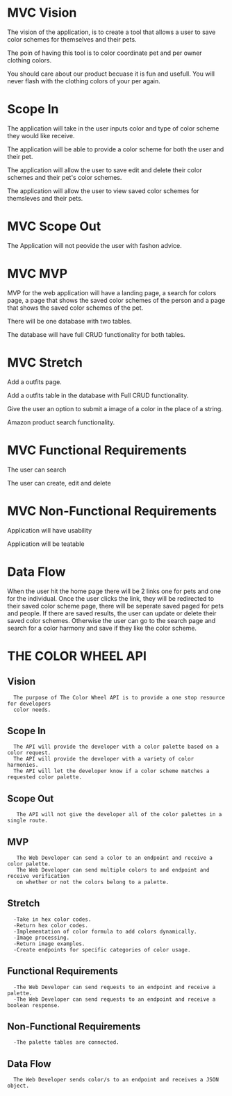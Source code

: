 # MVC Vision

The vision of the application, is to create a tool that allows a user to save color schemes for themselves and their pets.

The poin of having this tool is to color coordinate pet and per owner clothing colors.

You should care about our product becuase it is fun and usefull.  You will never flash with the clothing colors of your per again.

# Scope In

The application will take in the user inputs color and type of color scheme they would like receive.

The application will be able to provide a color scheme for both the user and their pet.

The application will allow the user to save edit and delete their color schemes and their pet's color schemes.

The application will allow the user to view saved color schemes for themsleves and their pets.

# MVC Scope Out

The Application will not peovide the user with fashon advice.

# MVC MVP

MVP for the web application will have a landing page, a search for colors page, a page that shows the saved color schemes of the person and a page that shows the saved color schemes of the pet.

There will be one database with two tables.

The database will have full CRUD functionality for both tables.

# MVC Stretch

Add a outfits page.

Add a outfits table in the database with Full CRUD functionality.

Give the user an option to submit a image of a color in the place of a string.

Amazon product search functionality.

# MVC Functional Requirements

The user can search 

The user can create, edit and delete 

# MVC Non-Functional Requirements

Application will have usability

Application will be teatable

# Data Flow

When the user hit the home page there will be 2 links one for pets and one for the individual.  Once the user clicks the link, they will be redirected to their saved color scheme page, there will be seperate saved paged for pets and people. If there are saved results, the user can update or delete their saved color schemes.  Otherwise the user can go to the search page and search for a color harmony and save if they like the color scheme.

# THE COLOR WHEEL API

## Vision

```
  The purpose of The Color Wheel API is to provide a one stop resource for developers
  color needs.
```

## Scope In
```
  The API will provide the developer with a color palette based on a color request.
  The API will provide the developer with a variety of color harmonies.
  The API will let the developer know if a color scheme matches a requested color palette.
```

## Scope Out
```
   The API will not give the developer all of the color palettes in a single route.
```

## MVP

```
   The Web Developer can send a color to an endpoint and receive a color palette.
   The Web Developer can send multiple colors to and endpoint and receive verification
   on whether or not the colors belong to a palette.
```

## Stretch
```
  -Take in hex color codes.
  -Return hex color codes.
  -Implementation of color formula to add colors dynamically.
  -Image processing.
  -Return image examples.
  -Create endpoints for specific categories of color usage.
```

## Functional Requirements
```
  -The Web Developer can send requests to an endpoint and receive a palette.
  -The Web Developer can send requests to an endpoint and receive a boolean response.
```

## Non-Functional Requirements

```
  -The palette tables are connected.
```

## Data Flow
```
  The Web Developer sends color/s to an endpoint and receives a JSON object.
```


